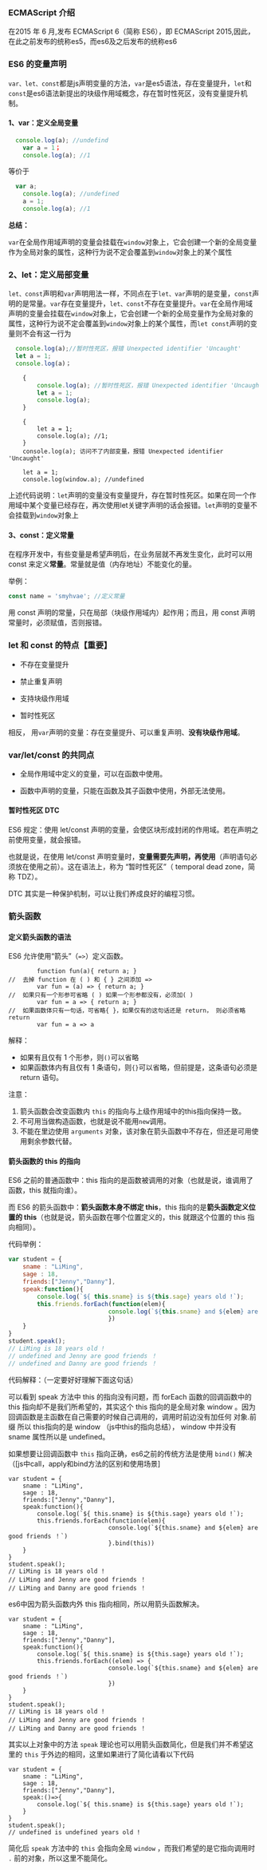 ### ECMAScript 介绍

在2015 年 6 月,发布 ECMAScript 6（简称 ES6），即 ECMAScript 2015,因此，在此之前发布的统称es5，而es6及之后发布的统称es6

### ES6 的变量声明

`var、let、const`都是js声明变量的方法，`var`是es5语法，存在变量提升，`let`和`const`是es6语法新提出的块级作用域概念，存在暂时性死区，没有变量提升机制。

#### 1、var：定义全局变量

```javascript
  console.log(a); //undefind
    var a = 1；
    console.log(a); //1
```

等价于

```javascript
  var a;
    console.log(a); //undefined
    a = 1; 
    console.log(a); //1
```

**总结：**

`var`在全局作用域声明的变量会挂载在`window`对象上，它会创建一个新的全局变量作为全局对象的属性，这种行为说不定会覆盖到`window`对象上的某个属性

### 2、let：定义局部变量

`let、const`声明和`var`声明用法一样，不同点在于`let、var`声明的是变量，`const`声明的是常量。`var`存在变量提升，`let、const`不存在变量提升。`var`在全局作用域声明的变量会挂载在`window`对象上，它会创建一个新的全局变量作为全局对象的属性，这种行为说不定会覆盖到`window`对象上的某个属性，而`let const`声明的变量则不会有这一行为

```js
  console.log(a);//暂时性死区，报错 Unexpected identifier 'Uncaught'
  let a = 1;
  console.log(a)；
```

```javascript
    {
        console.log(a); //暂时性死区，报错 Unexpected identifier 'Uncaught'
        let a = 1;
        console.log(a);
    }
```

```
    {
        let a = 1;
        console.log(a); //1;
    }
    console.log(a); 访问不了内部变量，报错 Unexpected identifier 'Uncaught'
```

```
    let a = 1;
    console.log(window.a); //undefined
```

上述代码说明：`let`声明的变量没有变量提升，存在暂时性死区。如果在同一个作用域中某个变量已经存在，再次使用let关键字声明的话会报错。`let`声明的变量不会挂载到`window`对象上

#### 3、const：定义常量

在程序开发中，有些变量是希望声明后，在业务层就不再发生变化，此时可以用 const 来定义**常量**。常量就是值（内存地址）不能变化的量。

举例：

```javascript
const name = 'smyhvae'; //定义常量
```

用 const 声明的常量，只在局部（块级作用域内）起作用；而且，用 const 声明常量时，必须赋值，否则报错。

### let 和 const 的特点【重要】

-   不存在变量提升

-   禁止重复声明

-   支持块级作用域

-   暂时性死区


相反， 用`var`声明的变量：存在变量提升、可以重复声明、**没有块级作用域**。


### var/let/const 的共同点

-   全局作用域中定义的变量，可以在函数中使用。

-   函数中声明的变量，只能在函数及其子函数中使用，外部无法使用。

#### 暂时性死区 DTC

ES6 规定：使用 let/const 声明的变量，会使区块形成封闭的作用域。若在声明之前使用变量，就会报错。

也就是说，在使用 let/const 声明变量时，**变量需要先声明，再使用**（声明语句必须放在使用之前）。这在语法上，称为 “暂时性死区”（ temporal dead zone，简称 TDZ）。

DTC 其实是一种保护机制，可以让我们养成良好的编程习惯。

### 箭头函数

#### 定义箭头函数的语法

ES6 允许使用“箭头”（`=>`）定义函数。

```
		function fun(a){ return a; }
//  去掉 function 在 ( ) 和 { } 之间添加 => 
		var fun = (a) => { return a; }  
//  如果只有一个形参可省略 ( ) 如果一个形参都没有，必须加( )         
		var fun = a => { return a; }  
//  如果函数体只有一句话，可省略{ }，如果仅有的这句话还是 return， 则必须省略 return         
		var fun = a => a         
```

解释：

-   如果有且仅有 1 个形参，则`()`可以省略
-   如果函数体内有且仅有 1 条语句，则`{}`可以省略，但前提是，这条语句必须是 return 语句。

注意：

1. 箭头函数会改变函数内 `this` 的指向与上级作用域中的this指向保持一致。
2. 不可用当做构造函数，也就是说不能用`new`调用。
3. 不能在里边使用 `arguments` 对象，该对象在箭头函数中不存在，但还是可用使用剩余参数代替。

#### 箭头函数的 this 的指向

ES6 之前的普通函数中：this 指向的是函数被调用的对象（也就是说，谁调用了函数，this 就指向谁）。

而 ES6 的箭头函数中：**箭头函数本身不绑定 this**，this 指向的是**箭头函数定义位置的 this**（也就是说，箭头函数在哪个位置定义的，this 就跟这个位置的 this 指向相同）。

代码举例：

```js
var student = {
    sname : "LiMing",
    sage : 18,
    friends:["Jenny","Danny"],
    speak:function(){
        console.log(`${ this.sname} is ${this.sage} years old !`);
        this.friends.forEach(function(elem){
                            console.log(`${this.sname} and ${elem} are good friends ！`)
                            })
    }
}
student.speak();  
// LiMing is 18 years old !
// undefined and Jenny are good friends ！
// undefined and Danny are good friends ！
```

代码解释：（一定要好好理解下面这句话）

可以看到 speak 方法中 this 的指向没有问题，而 forEach 函数的回调函数中的 this 指向却不是我们所希望的，其实这个 this 指向的是全局对象 window 。因为回调函数是主函数在自己需要的时候自己调用的，调用时前边没有加任何 对象.前缀 所以 this指向的是 window （js中this的指向总结）， window 中并没有 sname 属性所以是 undefined。

如果想要让回调函数中 `this` 指向正确，es6之前的传统方法是使用 `bind()` 解决（[js中call，apply和bind方法的区别和使用场景]

```
var student = {
    sname : "LiMing",
    sage : 18,
    friends:["Jenny","Danny"],
    speak:function(){
        console.log(`${ this.sname} is ${this.sage} years old !`);
        this.friends.forEach(function(elem){
                            console.log(`${this.sname} and ${elem} are good friends ！`)
                            }.bind(this))
    }
}
student.speak();  
// LiMing is 18 years old !
// LiMing and Jenny are good friends ！
// LiMing and Danny are good friends ！

```

es6中因为箭头函数内外 this 指向相同，所以用箭头函数解决。

```
var student = {
    sname : "LiMing",
    sage : 18,
    friends:["Jenny","Danny"],
    speak:function(){
        console.log(`${ this.sname} is ${this.sage} years old !`);
        this.friends.forEach((elem) => {
                            console.log(`${this.sname} and ${elem} are good friends ！`)
                            })
    }
}
student.speak();  
// LiMing is 18 years old !
// LiMing and Jenny are good friends ！
// LiMing and Danny are good friends ！
```

其实以上对象中的方法 `speak` 理论也可以用箭头函数简化，但是我们并不希望这里的 `this` 于外边的相同，这里如果进行了简化请看以下代码

```
var student = {
    sname : "LiMing",
    sage : 18,
    friends:["Jenny","Danny"],
    speak:()=>{
        console.log(`${ this.sname} is ${this.sage} years old !`);
    }
}
student.speak();  
// undefined is undefined years old !

```

简化后 `speak` 方法中的 `this` 会指向全局 `window` ，而我们希望的是它指向调用时 `.` 前的对象，所以这里不能简化。